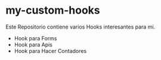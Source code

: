 # my-custom-hooks

Este Repositorio contiene varios Hooks interesantes para mi. 

- Hook para Forms
- Hook para Apis
- Hook para Hacer Contadores
